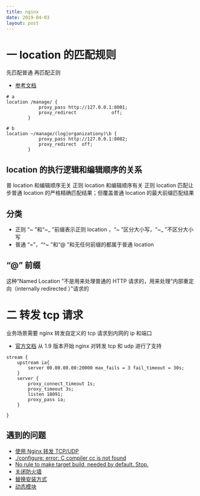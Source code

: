 ```yaml
---
title: nginx
date: 2019-04-03
layout: post
---
```


# 一 location 的匹配规则

先匹配普通 再匹配正则

- [参考文档](https://www.cnblogs.com/lidabo/p/4169396.html)

```
# a
location /manage/ {
            proxy_pass http://127.0.0.1:8001;
            proxy_redirect             off;
        }

# b
location ~/manage/(log|organizationy)\b {
            proxy_pass http://127.0.0.1:8002;
            proxy_redirect  off;
        }
```

## location 的执行逻辑和编辑顺序的关系

普 location 和编辑顺序无关 正则 location 和编辑顺序有关
正则 location 匹配让步普通 location 的严格精确匹配结果；但覆盖普通 location 的最大前缀匹配结果

## 分类

- 正则
  “~ ”和“~_ ”前缀表示正则 location ，“~ ”区分大小写，“~_ ”不区分大小写
- 普通
  “=”，“^~ ”和“@ ”和无任何前缀的都属于普通 location

## “@” 前缀

这种“Named Location ”不是用来处理普通的 HTTP 请求的，用来处理“内部重定向（internally redirected ）”请求的

# 二 转发 tcp 请求

业务场景需要 nginx 转发自定义的 tcp 请求到内网的 ip 和端口

- [官方文档](http://nginx.org/en/docs/stream/ngx_stream_core_module.html#stream)
  从 1.9 版本开始 nginx 对转发 tcp 和 udp 进行了支持

```
stream {
    upstream ia{
        server 00.00.00.00:20000 max_fails = 3 fail_timeout = 30s;
    }
    server {
        proxy_connect_timeout 1s;
        proxy_timeout 3s;
        listen 18091;
        proxy_pass ia;
    }

}
```

## 遇到的问题

- [使用 Nginx 转发 TCP/UDP](https://www.jianshu.com/p/244386221cc5)
- [./configure: error: C compiler cc is not found](https://blog.csdn.net/testcs_dn/article/details/51461750)
- [No rule to make target build, needed by default. Stop.](https://blog.csdn.net/cailongbiaoyuli/article/details/84348866)
- [关闭防火墙](https://blog.csdn.net/ytangdigl/article/details/79796961)
- [替换安装方式](https://www.cnblogs.com/juanjuankaikai/p/9598976.html)
- [动态模块](http://www.sohu.com/a/59138683_354963)
